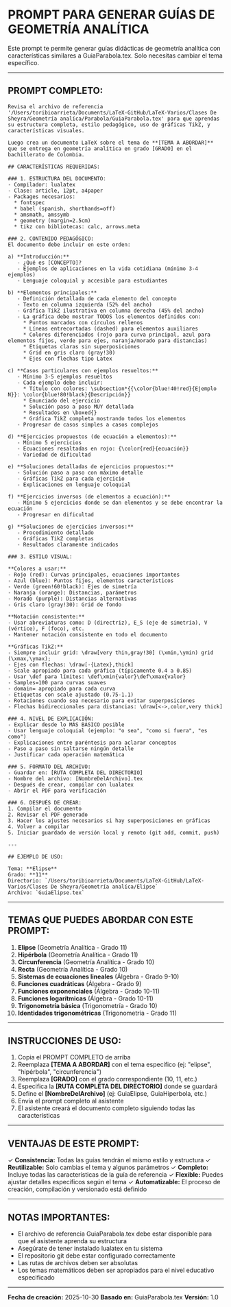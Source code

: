 # PROMPT PARA GENERAR GUÍAS DE GEOMETRÍA ANALÍTICA

Este prompt te permite generar guías didácticas de geometría analítica con características similares a GuiaParabola.tex. Solo necesitas cambiar el tema específico.

---

## PROMPT COMPLETO:

```
Revisa el archivo de referencia '/Users/toribioarrieta/Documents/LaTeX-GitHub/LaTeX-Varios/Clases De Sheyra/Geometría analíca/Parabola/GuiaParabola.tex' para que aprendas su estructura completa, estilo pedagógico, uso de gráficas TikZ, y características visuales.

Luego crea un documento LaTeX sobre el tema de **[TEMA A ABORDAR]** que se entrega en geometría analítica en grado [GRADO] en el bachillerato de Colombia.

## CARACTERÍSTICAS REQUERIDAS:

### 1. ESTRUCTURA DEL DOCUMENTO:
- Compilador: lualatex
- Clase: article, 12pt, a4paper
- Packages necesarios:
  * fontspec
  * babel (spanish, shorthands=off)
  * amsmath, amssymb
  * geometry (margin=2.5cm)
  * tikz con bibliotecas: calc, arrows.meta

### 2. CONTENIDO PEDAGÓGICO:
El documento debe incluir en este orden:

a) **Introducción:**
   - ¿Qué es [CONCEPTO]?
   - Ejemplos de aplicaciones en la vida cotidiana (mínimo 3-4 ejemplos)
   - Lenguaje coloquial y accesible para estudiantes

b) **Elementos principales:**
   - Definición detallada de cada elemento del concepto
   - Texto en columna izquierda (52% del ancho)
   - Gráfica TikZ ilustrativa en columna derecha (45% del ancho)
   - La gráfica debe mostrar TODOS los elementos definidos con:
     * Puntos marcados con círculos rellenos
     * Líneas entrecortadas (dashed) para elementos auxiliares
     * Colores diferenciados (rojo para curva principal, azul para elementos fijos, verde para ejes, naranja/morado para distancias)
     * Etiquetas claras sin superposiciones
     * Grid en gris claro (gray!30)
     * Ejes con flechas tipo Latex

c) **Casos particulares con ejemplos resueltos:**
   - Mínimo 3-5 ejemplos resueltos
   - Cada ejemplo debe incluir:
     * Título con colores: \subsection*{{\color{blue!40!red}{Ejemplo N}}: \color{blue!80!black}{Descripción}}
     * Enunciado del ejercicio
     * Solución paso a paso MUY detallada
     * Resultados en \boxed{}
     * Gráfica TikZ completa mostrando todos los elementos
   - Progresar de casos simples a casos complejos

d) **Ejercicios propuestos (de ecuación a elementos):**
   - Mínimo 5 ejercicios
   - Ecuaciones resaltadas en rojo: {\color{red}{ecuación}}
   - Variedad de dificultad

e) **Soluciones detalladas de ejercicios propuestos:**
   - Solución paso a paso con máximo detalle
   - Gráficas TikZ para cada ejercicio
   - Explicaciones en lenguaje coloquial

f) **Ejercicios inversos (de elementos a ecuación):**
   - Mínimo 5 ejercicios donde se dan elementos y se debe encontrar la ecuación
   - Progresar en dificultad

g) **Soluciones de ejercicios inversos:**
   - Procedimiento detallado
   - Gráficas TikZ completas
   - Resultados claramente indicados

### 3. ESTILO VISUAL:

**Colores a usar:**
- Rojo (red): Curvas principales, ecuaciones importantes
- Azul (blue): Puntos fijos, elementos característicos
- Verde (green!60!black): Ejes de simetría
- Naranja (orange): Distancias, parámetros
- Morado (purple): Distancias alternativas
- Gris claro (gray!30): Grid de fondo

**Notación consistente:**
- Usar abreviaturas como: D (directriz), E_S (eje de simetría), V (vértice), F (foco), etc.
- Mantener notación consistente en todo el documento

**Gráficas TikZ:**
- Siempre incluir grid: \draw[very thin,gray!30] (\xmin,\ymin) grid (\xmax,\ymax);
- Ejes con flechas: \draw[-{Latex},thick]
- Scale apropiado para cada gráfica (típicamente 0.4 a 0.85)
- Usar \def para límites: \def\xmin{valor}\def\xmax{valor}
- Samples=100 para curvas suaves
- domain= apropiado para cada curva
- Etiquetas con scale ajustado (0.75-1.1)
- Rotaciones cuando sea necesario para evitar superposiciones
- Flechas bidireccionales para distancias: \draw[<->,color,very thick]

### 4. NIVEL DE EXPLICACIÓN:
- Explicar desde lo MÁS BÁSICO posible
- Usar lenguaje coloquial (ejemplo: "o sea", "como si fuera", "es como")
- Explicaciones entre paréntesis para aclarar conceptos
- Paso a paso sin saltarse ningún detalle
- Justificar cada operación matemática

### 5. FORMATO DEL ARCHIVO:
- Guardar en: [RUTA COMPLETA DEL DIRECTORIO]
- Nombre del archivo: [NombreDelArchivo].tex
- Después de crear, compilar con lualatex
- Abrir el PDF para verificación

### 6. DESPUÉS DE CREAR:
1. Compilar el documento
2. Revisar el PDF generado
3. Hacer los ajustes necesarios si hay superposiciones en gráficas
4. Volver a compilar
5. Iniciar guardado de versión local y remoto (git add, commit, push)

---

## EJEMPLO DE USO:

Tema: **Elipse**
Grado: **11**
Directorio: `/Users/toribioarrieta/Documents/LaTeX-GitHub/LaTeX-Varios/Clases De Sheyra/Geometría analíca/Elipse`
Archivo: `GuiaElipse.tex`
```

---

## TEMAS QUE PUEDES ABORDAR CON ESTE PROMPT:

1. **Elipse** (Geometría Analítica - Grado 11)
2. **Hipérbola** (Geometría Analítica - Grado 11)
3. **Circunferencia** (Geometría Analítica - Grado 10)
4. **Recta** (Geometría Analítica - Grado 10)
5. **Sistemas de ecuaciones lineales** (Álgebra - Grado 9-10)
6. **Funciones cuadráticas** (Álgebra - Grado 9)
7. **Funciones exponenciales** (Álgebra - Grado 10-11)
8. **Funciones logarítmicas** (Álgebra - Grado 10-11)
9. **Trigonometría básica** (Trigonometría - Grado 10)
10. **Identidades trigonométricas** (Trigonometría - Grado 11)

---

## INSTRUCCIONES DE USO:

1. Copia el PROMPT COMPLETO de arriba
2. Reemplaza **[TEMA A ABORDAR]** con el tema específico (ej: "elipse", "hipérbola", "circunferencia")
3. Reemplaza **[GRADO]** con el grado correspondiente (10, 11, etc.)
4. Especifica la **[RUTA COMPLETA DEL DIRECTORIO]** donde se guardará
5. Define el **[NombreDelArchivo]** (ej: GuiaElipse, GuiaHiperbola, etc.)
6. Envía el prompt completo al asistente
7. El asistente creará el documento completo siguiendo todas las características

---

## VENTAJAS DE ESTE PROMPT:

✓ **Consistencia:** Todas las guías tendrán el mismo estilo y estructura
✓ **Reutilizable:** Solo cambias el tema y algunos parámetros
✓ **Completo:** Incluye todas las características de la guía de referencia
✓ **Flexible:** Puedes ajustar detalles específicos según el tema
✓ **Automatizable:** El proceso de creación, compilación y versionado está definido

---

## NOTAS IMPORTANTES:

- El archivo de referencia GuiaParabola.tex debe estar disponible para que el asistente aprenda su estructura
- Asegúrate de tener instalado lualatex en tu sistema
- El repositorio git debe estar configurado correctamente
- Las rutas de archivos deben ser absolutas
- Los temas matemáticos deben ser apropiados para el nivel educativo especificado

---

**Fecha de creación:** 2025-10-30
**Basado en:** GuiaParabola.tex
**Versión:** 1.0
